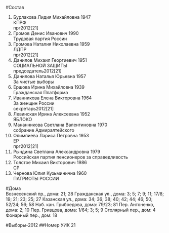 #Состав
1. Бурлакова Лидия Михайловна 1947   
    КПРФ  
    прг2012[21]  
2. Громов Денис Иванович 1990   
    Трудовая партия России
3. Громова Наталия Николаевна 1959   
    ЛДПР  
    прг2012[21]  
4. Данилов Михаил Георгиевич 1951   
    СОЦИАЛЬНОЙ ЗАЩИТЫ  
    председатель2012[21]  
5. Данилова Наталья Юрьевна 1957   
    За чистые выборы
6. Ершова Ирина Михайловна 1939   
    Гражданская Платформа
7. Иванникова Елена Викторовна 1964   
    За женщин России  
    секретарь2012[21]  
8. Левинская Ирина Алексеевна 1952   
    ЯБЛОКО
9. Мананникова Светлана Валентиновна 1970   
    собрание Адмиралтейского
10. Олимпиева Лариса Петровна 1953   
    ЕР  
    прг2012[21]  
11. Рындина Светлана Александровна 1979   
    Российская партия пенсионеров за справедливость
12. Толстое Михаил Викторович 1986   
    СР
13. Чернова Юлия Кузьминична 1960   
    ПАТРИОТЫ РОССИИ

#Дома  
Вознесенский пр., дома: 21; 28 Гражданская ул., дома: 3; 5; 7; 9; 11; 17/8; 19; 21; 23; 25; 27 Казанская ул., дома: 34; 36; 38; 40; 42; 44; 46; 50; 52/24; 56; 58 Наб. кан. Грибоедова, дома: 79/23; 81 Пер. Антоненко, дома: 2; 10 Пер. Гривцова, дома: 1/64; 3; 5; 9 Столярный пер., дом: 4 Фонарный пер., дом: 18

#Выборы-2012
##Номер УИК
21
